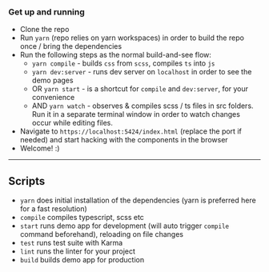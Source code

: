 
### Get up and running

* Clone the repo
* Run `yarn` (repo relies on yarn workspaces) in order to build the repo once / bring the dependencies
* Run the following steps as the normal build-and-see flow:
	* `yarn compile` - builds `css` from `scss`, compiles `ts` into `js`
	* `yarn dev:server` - runs dev server on `localhost` in order to see the demo pages
	* OR `yarn start` - is a shortcut for `compile` and `dev:server`, for your convenience
	* AND `yarn watch` - observes & compiles scss / ts files in src folders. Run it in a separate terminal window in order to watch changes occur while editing files.
* Navigate to `https://localhost:5424/index.html` (replace the port if needed) and start hacking with the components in the browser
* Welcome! :)

---


## Scripts

- `yarn` does initial installation of the dependencies (yarn is preferred here for a fast resolution)
- `compile` compiles typescript, scss etc
- `start` runs demo app for development (will auto trigger `compile` command beforehand), reloading on file changes
- `test` runs test suite with Karma
- `lint` runs the linter for your project
- `build` builds demo app for production